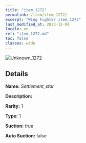 ```yaml
---
title: "item_1272"
permalink: /item/item_1272/
excerpt: "Wing Fighter item_1272"
last_modified_at: 2023-11-04
locale: en
ref: "item_1272.md"
toc: false
classes: wide
---
```



 ![Unknown_1272](/images/item/Settlement_star_p.png)



## Details

 **Name:** *Settlement_star* 

 **Description:** 

 **Rarity:** 1 

 **Type:** 1 

 **Suction:** true 

 **Auto Suction:** false 


